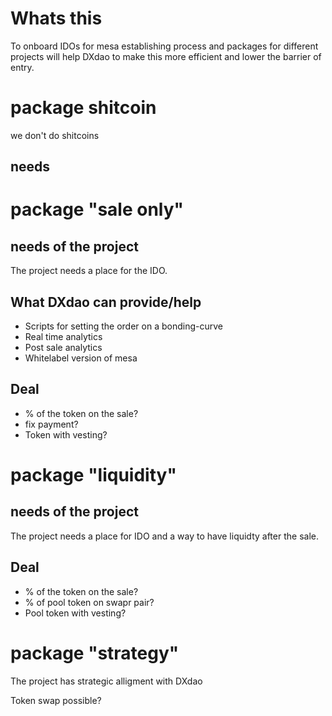 

# Whats this

To onboard IDOs for mesa establishing process and packages for different projects will help DXdao to make this more efficient and lower the barrier of entry.


# package shitcoin

we don't do shitcoins

## needs

# package "sale only"

## needs of the project

The project needs a place for the IDO.

##  What DXdao can provide/help

- Scripts for setting the order on a bonding-curve
- Real time analytics
- Post sale analytics
- Whitelabel version of mesa

## Deal

- % of the token on the sale?
- fix payment?
- Token with vesting?

# package "liquidity"

## needs of the project

The project needs a place for IDO and a way to have liquidty after the sale.


## Deal

- % of the token on the sale?
- % of pool token on swapr pair?
- Pool token with vesting?


# package "strategy"

The project has strategic alligment with DXdao

Token swap possible?
